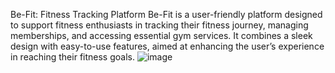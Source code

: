Be-Fit: Fitness Tracking Platform
Be-Fit is a user-friendly platform designed to support fitness enthusiasts in tracking their fitness journey, managing memberships, and accessing essential gym services. It combines a sleek design with easy-to-use features, aimed at enhancing the user’s experience in reaching their fitness goals.
![image](https://github.com/user-attachments/assets/44c45e94-c11c-4514-b863-46adabe70433)

